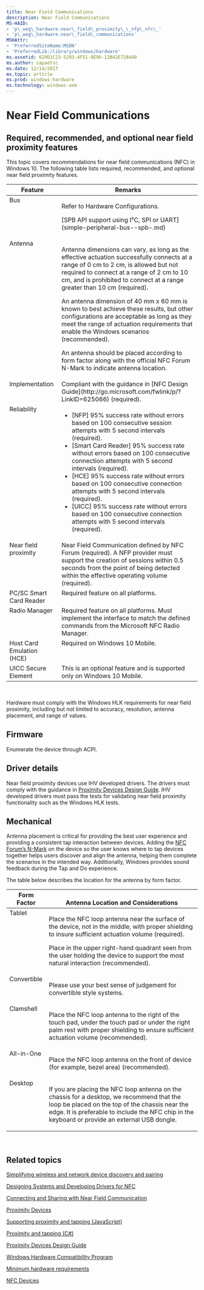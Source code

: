 ```yaml
---
title: Near Field Communications
description: Near Field Communications
MS-HAID:
- 'p\_weg\_hardware.near\_field\_proximity\_\_nfp\_nfc\_'
- 'p\_weg\_hardware.near\_field\_communications'
MSHAttr:
- 'PreferredSiteName:MSDN'
- 'PreferredLib:/library/windows/hardware'
ms.assetid: 629D1C23-5293-4F51-8E96-12B42E728440
ms.author: sapaetsc
ms.date: 12/14/2017
ms.topic: article
ms.prod: windows-hardware
ms.technology: windows-oem
---
```


# Near Field Communications


## Required, recommended, and optional near field proximity features


This topic covers recommendations for near field communications (NFC) in Windows 10. The following table lists required, recommended, and optional near field proximity features.

<table>
<thead valign="bottom">
<tr>
<th>Feature</th>
<th>Remarks</th>
</tr>
</thead>
<tbody valign="top">
<tr class="even">
<td>Bus</td>
<td><p>Refer to Hardware Configurations.</p>
<p>[SPB API support using I²C, SPI or UART](simple-peripheral-bus--spb-.md)</p></td>
</tr>
<tr class="odd">
<td>Antenna</td>
<td><p>Antenna dimensions can vary, as long as the effective actuation successfully connects at a range of 0 cm to 2 cm, is allowed but not required to connect at a range of 2 cm to 10 cm, and is prohibited to connect at a range greater than 10 cm (required).</p>
<p>An antenna dimension of 40 mm x 60 mm is known to best achieve these results, but other configurations are acceptable as long as they meet the range of actuation requirements that enable the Windows scenarios (recommended).</p>
<p>An antenna should be placed according to form factor along with the official NFC Forum N-Mark to indicate antenna location.</p></td>
</tr>
<tr class="even">
<td>Implementation</td>
<td>Compliant with the guidance in [NFC Design Guide](http://go.microsoft.com/fwlink/p/?LinkID=625066) (required).</td>
</tr>
<tr class="odd">
<td>Reliability</td>
<td><ul>
<li>[NFP] 95% success rate without errors based on 100 consecutive session attempts with 5 second intervals (required).</li>
<li>[Smart Card Reader] 95% success rate without errors based on 100 consecutive connection attempts with 5 second intervals (required).</li>
<li>[HCE] 95% success rate without errors based on 100 consecutive connection attempts with 5 second intervals (required).</li>
<li>[UICC] 95% success rate without errors based on 100 consecutive connection attempts with 5 second intervals (required).</li>
</ul></td>
</tr>
<tr class="even">
<td>Near field proximity</td>
<td>Near Field Communication defined by NFC Forum (required). A NFP provider must support the creation of sessions within 0.5 seconds from the point of being detected within the effective operating volume (required).</td>
</tr>
<tr class="odd">
<td>PC/SC Smart Card Reader</td>
<td>Required feature on all platforms.</td>
</tr>
<tr class="even">
<td>Radio Manager</td>
<td>Required feature on all platforms. Must implement the interface to match the defined commands from the Microsoft NFC Radio Manager.</td>
</tr>
<tr class="odd">
<td>Host Card Emulation (HCE)</td>
<td>Required on Windows 10 Mobile.</td>
</tr>
<tr class="even">
<td>UICC Secure Element</td>
<td>This is an optional feature and is supported only on Windows 10 Mobile.</td>
</tr>
</tbody>
</table>

 

Hardware must comply with the Windows HLK requirements for near field proximity, including but not limited to accuracy, resolution, antenna placement, and range of values.

## Firmware


Enumerate the device through ACPI.

## Driver details


Near field proximity devices use IHV developed drivers. The drivers must comply with the guidance in [Proximity Devices Design Guide](http://go.microsoft.com/fwlink/?LinkId=237135). IHV developed drivers must pass the tests for validating near field proximity functionality such as the Windows HLK tests.

## Mechanical


Antenna placement is critical for providing the best user experience and providing a consistent tap interaction between devices. Adding the [NFC Forum’s N-Mark](http://go.microsoft.com/fwlink/p/?LinkId=625072) on the device so the user knows where to tap devices together helps users discover and align the antenna, helping them complete the scenarios in the intended way. Additionally, Windows provides sound feedback during the Tap and Do experience.

The table below describes the location for the antenna by form factor.

<table>
<thead valign="bottom">
<tr class="header">
<th>Form Factor</th>
<th>Antenna Location and Considerations</th>
</tr>
</thead>
<tbody valign="top">
<tr class="odd">
<td>Tablet</td>
<td><p>Place the NFC loop antenna near the surface of the device, not in the middle, with proper shielding to insure sufficient actuation volume (required).</p>
<p>Place in the upper right-hand quadrant seen from the user holding the device to support the most natural interaction (recommended).</p></td>
</tr>
<tr class="even">
<td>Convertible</td>
<td><p>Please use your best sense of judgement for convertible style systems.</p></td>
</tr>
<tr class="odd">
<td>Clamshell</td>
<td><p>Place the NFC loop antenna to the right of the touch pad, under the touch pad or under the right palm rest with proper shielding to ensure sufficient actuation volume (recommended).</p></td>
</tr>
<tr class="even">
<td>All-in-One</td>
<td><p>Place the NFC loop antenna on the front of device (for example, bezel area) (recommended).</p></td>
</tr>
<tr class="odd">
<td>Desktop</td>
<td><p>If you are placing the NFC loop antenna on the chassis for a desktop, we recommend that the loop be placed on the top of the chassis near the edge. It is preferable to include the NFC chip in the keyboard or provide an external USB dongle.</p></td>
</tr>
</tbody>
</table>

 

## Related topics


[Simplifying wireless and network device discovery and pairing](http://channel9.msdn.com/events/BUILD/BUILD2011/HW-286T)

[Designing Systems and Developing Drivers for NFC](http://channel9.msdn.com/events/BUILD/BUILD2011/HW-269T)

[Connecting and Sharing with Near Field Communication](http://channel9.msdn.com/events/BUILD/BUILD2011/PLAT-270T)

[Proximity Devices](http://go.microsoft.com/fwlink/?LinkId=227340)

[Supporting proximity and tapping (JavaScript)](http://go.microsoft.com/fwlink/?LinkId=227339)

[Proximity and tapping (C#)](http://msdn.microsoft.com/library/windows/apps/hh465221.aspx)

[Proximity Devices Design Guide](http://go.microsoft.com/fwlink/?LinkId=237135)

[Windows Hardware Compatibility Program](../compatibility/index.md)

[Minimum hardware requirements](../minimum/minimum-hardware-requirements-overview.md)

[NFC Devices](https://msdn.microsoft.com/library/windows/hardware/dn905575)

 

 







